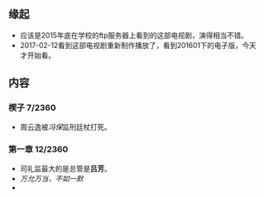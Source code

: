 ##  缘起
+ 应该是2015年底在学校的ftp服务器上看到的这部电视剧，演得相当不错。
+ 2017-02-12看到这部电视剧重新制作播放了，看到201601下的电子版，今天才开始看。

##  内容
###  楔子  7/2360
+ 周云逸被*冯保*监刑廷杖打死。
###  第一章 12/2360
+ 司礼监最大的是总管是**吕芳**。
+ *万允万当，不如一默*
+ 